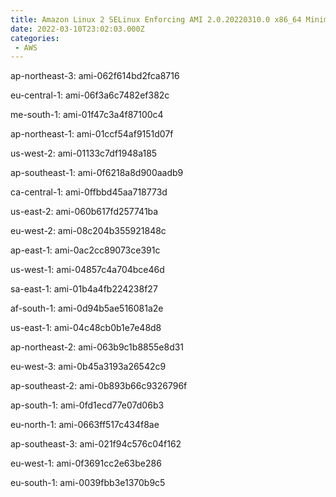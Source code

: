 ```yaml
---
title: Amazon Linux 2 SELinux Enforcing AMI 2.0.20220310.0 x86_64 Minimal HVM gp2
date: 2022-03-10T23:02:03.000Z
categories:
 - AWS
---
```


ap-northeast-3: ami-062f614bd2fca8716

eu-central-1: ami-06f3a6c7482ef382c

me-south-1: ami-01f47c3a4f87100c4

ap-northeast-1: ami-01ccf54af9151d07f

us-west-2: ami-01133c7df1948a185

ap-southeast-1: ami-0f6218a8d900aadb9

ca-central-1: ami-0ffbbd45aa718773d

us-east-2: ami-060b617fd257741ba

eu-west-2: ami-08c204b355921848c

ap-east-1: ami-0ac2cc89073ce391c

us-west-1: ami-04857c4a704bce46d

sa-east-1: ami-01b4a4fb224238f27

af-south-1: ami-0d94b5ae516081a2e

us-east-1: ami-04c48cb0b1e7e48d8

ap-northeast-2: ami-063b9c1b8855e8d31

eu-west-3: ami-0b45a3193a26542c9

ap-southeast-2: ami-0b893b66c9326796f

ap-south-1: ami-0fd1ecd77e07d06b3

eu-north-1: ami-0663ff517c434f8ae

ap-southeast-3: ami-021f94c576c04f162

eu-west-1: ami-0f3691cc2e63be286

eu-south-1: ami-0039fbb3e1370b9c5

